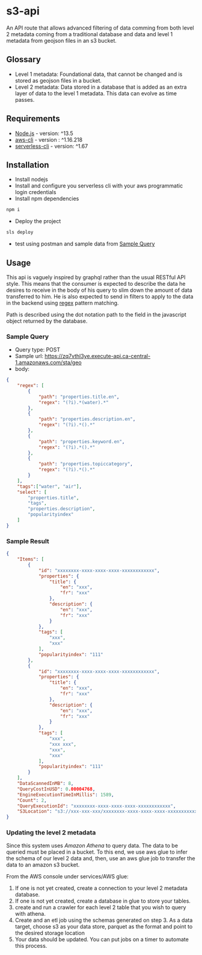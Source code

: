# s3-api

An API route that allows advanced filtering of data comming from both level 2
metadata coming from a traditional database and data and level 1 metadata from
geojson files in an s3 bucket.

## Glossary

- Level 1 metadata: Foundational data, that cannot be changed and is stored as
  geojson files in a bucket.
- Level 2 metadata: Data stored in a database that is added as an extra layer of
  data to the level 1 metadata. This data can evolve as time passes.

## Requirements

- [Node.js](https://nodejs.org/en/) - version: ^13.5
- [aws-cli](https://aws.amazon.com/cli/) - version : ^1.16.218
- [serverless-cli](https://serverless.com/) - version: ^1.67

## Installation

- Install nodejs
- Install and configure you serverless cli with your aws programmatic login credentials
- Install npm dependencies

```BASH
npm i
```

- Deploy the project

```BASH
sls deploy
```

- test using postman and sample data from [Sample Query](###Sample-Query)

## Usage

This api is vaguely inspired by graphql rather than the usual RESTful API style.
This means that the consumer is expected to describe the data he desires to
receive in the body of his query to slim down the amount of data transferred to
him. He is also expected to send in filters to apply to the data in the backend
using [regex](https://en.wikipedia.org/wiki/Regular_expression) pattern matching.

Path is described using the dot notation path to the field in the javascript
object returned by the database.

### Sample Query

- Query type: POST
- Sample url: https://zq7vthl3ye.execute-api.ca-central-1.amazonaws.com/sta/geo
- body:

```JSON
{
    "regex": [
        {
            "path": "properties.title.en",
            "regex": "(?i).*(water).*"
        },
        {
            "path": "properties.description.en",
            "regex": "(?i).*().*"
        },
        {
            "path": "properties.keyword.en",
            "regex": "(?i).*().*"
        },
        {
            "path": "properties.topiccategory",
            "regex": "(?i).*().*"
        }
    ],
    "tags":["water", "air"],
    "select": [
        "properties.title",
        "tags",
        "properties.description",
        "popularityindex"
    ]
}
```

### Sample Result

```JSON
{
    "Items": [
        {
            "id": "xxxxxxxx-xxxx-xxxx-xxxx-xxxxxxxxxxxx",
            "properties": {
                "title": {
                    "en": "xxx",
                    "fr": "xxx"
                },
                "description": {
                    "en": "xxx",
                    "fr": "xxx"
                }
            },
            "tags": [
                "xxx",
                "xxx"
            ],
            "popularityindex": "111"
        },
        {
            "id": "xxxxxxxx-xxxx-xxxx-xxxx-xxxxxxxxxxxx",
            "properties": {
                "title": {
                    "en": "xxx",
                    "fr": "xxx"
                },
                "description": {
                    "en": "xxx",
                    "fr": "xxx"
                }
            },
            "tags": [
                "xxx",
                "xxx xxx",
                "xxx",
                "xxx"
            ],
            "popularityindex": "111"
        }
    ],
    "DataScannedInMB": 8,
    "QueryCostInUSD": 0.00004768,
    "EngineExecutionTimeInMillis": 1589,
    "Count": 2,
    "QueryExecutionId": "xxxxxxxx-xxxx-xxxx-xxxx-xxxxxxxxxxxx",
    "S3Location": "s3://xxx-xxx-xxx/xxxxxxxx-xxxx-xxxx-xxxx-xxxxxxxxxxxx.csv"
}
```

### Updating the level 2 metadata

Since this system uses _Amazon Athena_ to query data. The data to be queried
must be placed in a bucket. To this end, we use aws glue to infer the schema of
our level 2 data and, then, use an aws glue job to transfer the data to an
amazon s3 bucket.

From the AWS console under services/AWS glue:

1. If one is not yet created, create a connection to your level 2 metadata
   database.
2. If one is not yet created, create a database in glue to store your tables.
3. create and run a crawler for each level 2 table that you wish to query with
   athena.
4. Create and an etl job using the schemas generated on step 3. As a data target,
   choose s3 as your data store, parquet as the format and point to the desired
   storage location
5. Your data should be updated. You can put jobs on a timer to automate this
   process.
